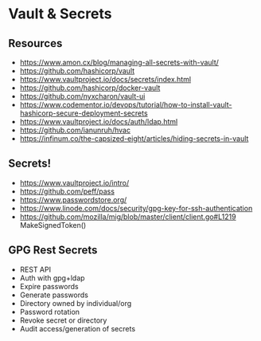 # Vault & Secrets

## Resources
- https://www.amon.cx/blog/managing-all-secrets-with-vault/
- https://github.com/hashicorp/vault
- https://www.vaultproject.io/docs/secrets/index.html
- https://github.com/hashicorp/docker-vault
- https://github.com/nyxcharon/vault-ui
- https://www.codementor.io/devops/tutorial/how-to-install-vault-hashicorp-secure-deployment-secrets
- https://www.vaultproject.io/docs/auth/ldap.html
- https://github.com/ianunruh/hvac
- https://infinum.co/the-capsized-eight/articles/hiding-secrets-in-vault

## Secrets!
- https://www.vaultproject.io/intro/
- https://github.com/peff/pass
- https://www.passwordstore.org/
- https://www.linode.com/docs/security/gpg-key-for-ssh-authentication
- https://github.com/mozilla/mig/blob/master/client/client.go#L1219 MakeSignedToken()

## GPG Rest Secrets 
- REST API
- Auth with gpg+ldap
- Expire passwords
- Generate passwords
- Directory owned by individual/org
- Password rotation
- Revoke secret or directory
- Audit access/generation of secrets
